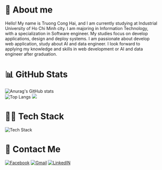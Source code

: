 # 📖 About me
<p>
Hello! My name is Truong Cong Hai, and I am currently studying at Industrial University of Ho Chi Minh city. I am majoring in Information Technology, with a specialization in Software engineer. My studies focus on develop applications, design and deploy systems. I am passionate about develop web application, study about AI and data engineer. I look forward to applying my knowledge and skills in web development or AI and data engineer after graduation.
</p>

# 📊 GitHub Stats
![Anurag's GitHub stats](https://github-readme-stats.vercel.app/api?username=trgcghai&show_icons=true&theme=github_dark_dimmed)
<br>
![Top Langs](https://github-readme-stats.vercel.app/api/top-langs/?username=trgcghai&layout=compact&theme=github_dark_dimmed&langs_count=6&show_icons=true)
<img src='https://github-readme-stats.vercel.app/api/top-langs/?username=trgcghai&layout=compact&theme=github_dark_dimmed&langs_count=6&show_icons=true'>

# 👨‍💻 Tech Stack
<div>
 <img src="https://skillicons.dev/icons?i=ts,js,python,react,nextjs,html,css,nodejs,npm,mongodb,bootstrap,redux,postman&perline=50" alt="Tech Stack" /> 
</div>

# 📧 Contact Me
[![Facebook](https://img.shields.io/badge/Facebook-1877F2?style=for-the-badge&logo=facebook&logoColor=white)](https://www.facebook.com/trcg.hai151204)
[![Gmail](https://img.shields.io/badge/Gmail-D14836?style=for-the-badge&logo=gmail&logoColor=white)](mailto:conghai.tpma@gmail.com)
[![LinkedIN](https://img.shields.io/badge/LinkedIn-0A66C2?style=for-the-badge&logo=linkedin&logoColor=white)](https://www.linkedin.com/in/hai-truong-cong-86b508250)


